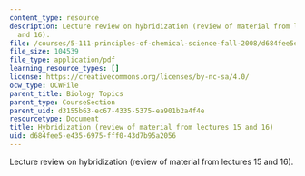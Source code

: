 ```yaml
---
content_type: resource
description: Lecture review on hybridization (review of material from lectures 15
  and 16).
file: /courses/5-111-principles-of-chemical-science-fall-2008/d684fee5e4356975fff043d7b95a2056_bioex_lect17.pdf
file_size: 104539
file_type: application/pdf
learning_resource_types: []
license: https://creativecommons.org/licenses/by-nc-sa/4.0/
ocw_type: OCWFile
parent_title: Biology Topics
parent_type: CourseSection
parent_uid: d3155b63-ec67-4335-5375-ea901b2a4f4e
resourcetype: Document
title: Hybridization (review of material from lectures 15 and 16)
uid: d684fee5-e435-6975-fff0-43d7b95a2056
---
```

Lecture review on hybridization (review of material from lectures 15 and 16).